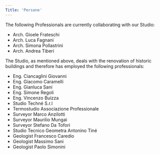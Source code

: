 ```yaml
---
Title: 'Persone'
---
```

The following Professionals are currently collaborating with our Studio:
- Arch. Gioele Frateschi
- Arch. Luca Fagnani
- Arch. Simona Pollastrini
- Arch. Andrea Tiberi


The Studio, as mentioned above, deals with the renovation of historic buildings and therefore has employed the following professionals:
- Eng. Ciancaglini Giovanni
- Eng. Giacomo Caramelli
- Eng. Gianluca Sani
- Eng. Simone Regoli
- Eng. Vincenzo Buizza
- Studio Techné S.r.l
- Termostudio Associazione Professionale
- Surveyor Marco Anzilotti
- Surveyor Maurilio Mungai
- Surveyor Stefano Da Tofori 
- Studio Tecnico Geometra Antonino Tiné 
- Geologist Francesco Caredio
- Geologist Massimo Sani 
- Geologist Paolo Simonini